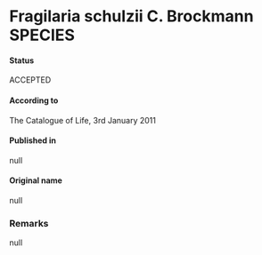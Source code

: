 Fragilaria schulzii C. Brockmann SPECIES
=======

#### Status
ACCEPTED

#### According to
The Catalogue of Life, 3rd January 2011

#### Published in
null

#### Original name
null

### Remarks
null